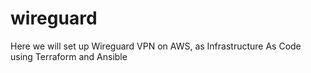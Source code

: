 # wireguard

Here we will set up Wireguard VPN on AWS, as Infrastructure As Code using Terraform and Ansible
